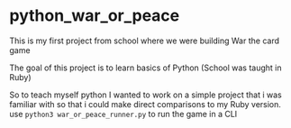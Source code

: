 # python_war_or_peace
This is my first project from school where we were building War the card game

The goal of this project is to learn basics of Python (School was taught in Ruby)

So to teach myself python I wanted to work on a simple project that i was familiar with so that i could make direct comparisons to my Ruby  version.
 use ```python3 war_or_peace_runner.py``` to run the game in a CLI
